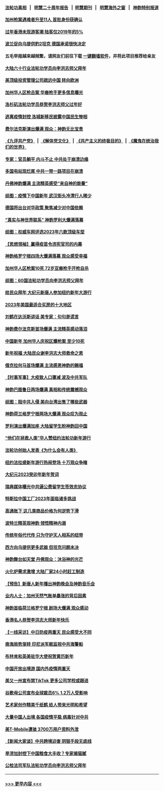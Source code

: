 #### [法轮功真相](https://github.com/gfw-breaker/truth/blob/master/README.md?t=0) &nbsp;&nbsp;|&nbsp;&nbsp; [明慧二十周年报告](https://github.com/gfw-breaker/mh-reports/blob/master/README.md?t=0) &nbsp;&nbsp;|&nbsp;&nbsp;[明慧期刊](https://github.com/gfw-breaker/mh-qikan) &nbsp;&nbsp;|&nbsp;&nbsp; [明慧海外之窗](https://github.com/gfw-breaker/mh-news/blob/master/README.md?t=0) &nbsp;&nbsp;|&nbsp;&nbsp; [神韵特别报道](https://github.com/gfw-breaker/mh-news/blob/master/shenyun.md?t=0)
#### [加州枪案遇难者升至11人 首批身份获确认](../pages/nf4514/n13914312.md?t=01241544) 
#### [过年香港未现游客潮 陆客仅2019年的5%](../pages/nf4514/n13914334.md?t=01241544) 
#### [波兰促向乌提供豹2坦克 德国承诺很快决定](../pages/nf4514/n13914193.md?t=01241544) 
#### 五毛举报越来越频繁，请网友们前往下载 [一键翻墙软件](https://github.com/gfw-breaker/ssr-accounts)，并将此项目推荐给亲友
#### [大陆六十行业法轮功学员向李洪志师父拜年](../pages/nf4514/n13914164.md?t=01241544) 
#### [美顶级投资管理公司疏远中国 转向欧洲](../pages/nf4514/n13914279.md?t=01241544) 
#### [加州华人区枪击案 华裔枪手更多信息曝光](../pages/nf4514/n13914171.md?t=01241544) 
#### [洛杉矶法轮功学员恭贺李洪志师父过年好](../pages/nf4514/n13913651.md?t=01241544) 
#### [逃离疫情封控 洛城新移民披露中国民生惨相](../pages/nf4514/n13913540.md?t=01241544) 
#### [费尔法克斯演出爆满 观众：神韵无比宝贵](../pages/nf4514/n13914130.md?t=01241544) 
#### [《九评共产党》](https://github.com/begood0513/9ping.md/blob/master/README.md) &nbsp;|&nbsp; [《解体党文化》](../../../../jtdwh.md/blob/master/README.md)  &nbsp;|&nbsp; [《共产主义的终极目的》](../../../../gczydzjmd.md/blob/master/README.md) &nbsp;|&nbsp; [《魔鬼在统治我们的世界》](../../../../mgztzwmdsj.md/blob/master/README.md) 
#### [专家：官员躺平 内斗不止 中共处于崩溃边缘](../pages/nf4514/n13914074.md?t=01241544) 
#### [多国电站现烂尾 中共一带一路项目在崩溃](../pages/nf4514/n13914062.md?t=01241544) 
#### [丹佛神韵爆满 主流精英感受“来自神的能量”](../pages/nf4514/n13914000.md?t=01241544) 
#### [组图：疫情下中国新年 武汉街头冷清行人稀少](../pages/nf4514/n13909227.md?t=01241544) 
#### [德国将出台对华政策 聚焦减少对中国依赖](../pages/nf4514/n13913543.md?t=01241544) 
#### [“真实与神世界联系” 神韵罗利大爆满落幕](../pages/nf4514/n13913670.md?t=01241544) 
#### [组图：权威车网评选2023年六款顶级车型](../pages/nf4514/n13910552.md?t=01241544) 
#### [【思想领袖】赢得疫苗令违宪官司的内幕](../pages/nf4514/n13889145.md?t=01241544) 
#### [神韵格罗宁根四场大爆满落幕 观众感受幸福](../pages/nf4514/n13913901.md?t=01241544) 
#### [加州华人区枪案10死 72岁亚裔枪手开枪自杀](../pages/nf4514/n13913485.md?t=01241544) 
#### [组图：60国法轮功学员向李洪志师父拜年](../pages/nf4514/n13910041.md?t=01241544) 
#### [给民众拜年 大纪元新唐人参加纽约新年大游行](../pages/nf4514/n13913402.md?t=01241544) 
#### [2023年美国最适合买房的十大地区](../pages/nf4514/n13913473.md?t=01241544) 
#### [刘鹤在达沃斯讲话 美专家：句句是谎言](../pages/nf4514/n13912788.md?t=01241544) 
#### [神韵费尔法克斯首场爆满 主流精英感动落泪](../pages/nf4514/n13913271.md?t=01241544) 
#### [中国新年 加州华人庆祝区爆枪案 至少10死](../pages/nf4514/n13913273.md?t=01241544) 
#### [新年祝福 大陆民众谢李洪志大师救命之恩](../pages/nf4514/n13912505.md?t=01241544) 
#### [俄克拉何马首场爆满 主流感恩神韵的赐福](../pages/nf4514/n13913039.md?t=01241544) 
#### [【时事军事】大疫致人口骤减 波及中共军队](../pages/nf4514/n13913023.md?t=01241544) 
#### [神韵巴图鲁日两场爆满 真相和传统震撼观众](../pages/nf4514/n13912996.md?t=01241544) 
#### [组图：阻中共入侵 美向台湾出售了哪些武器](../pages/nf4514/n13904268.md?t=01241544) 
#### [神韵荷兰格罗宁根两场大爆满 观众叹为观止](../pages/nf4514/n13912877.md?t=01241544) 
#### [罗利演出爆满加座 大陆留学生盼神韵回中国](../pages/nf4514/n13912898.md?t=01241544) 
#### [“他们在拯救人类”华人赞纽约法轮功新年游行](../pages/nf4514/n13912716.md?t=01241544) 
#### [法轮功创始人发表《为什么会有人类》](../pages/nf4514/n13912117.md?t=01241544) 
#### [纽约法拉盛新年游行热闹登场 十万观众争睹](../pages/nf4514/n13912600.md?t=01241544) 
#### [大纪元2023癸卯年新年贺词](../pages/nf4514/n13912003.md?t=01241544) 
#### [瑞典媒体曝光中共逼公费留学生签效忠协议](../pages/nf4514/n13912574.md?t=01241544) 
#### [特斯拉中国工厂2023年面临诸多挑战](../pages/nf4514/n13912365.md?t=01241544) 
#### [高通胀下 这几类商品价格为何逆势下滑](../pages/nf4514/n13912549.md?t=01241544) 
#### [波特兰精英观神韵 领悟精神内涵](../pages/nf4514/n13912504.md?t=01241544) 
#### [传统年俗代代传  只为守护天人相系的纽带](../pages/nf4514/n13906912.md?t=01241544) 
#### [西方向乌提供更多武器 但坦克问题未决](../pages/nf4514/n13912538.md?t=01241544) 
#### [神韵舞台如天堂 丹佛观众：沐浴神的光芒](../pages/nf4514/n13912486.md?t=01241544) 
#### [火化炉需求激增 大陆厂家24小时赶工制造](../pages/nf4514/n13912205.md?t=01241544) 
#### [【预告】新唐人新年播出神韵晚会及神韵音乐会](../pages/nf4514/n13906542.md?t=01241544) 
#### [业内人士：加州天然气账单暴涨的背后因素](../pages/nf4514/n13912139.md?t=01241544) 
#### [神韵首临荷兰格罗宁根 剧场大爆满 观众感动](../pages/nf4514/n13912423.md?t=01241544) 
#### [香港名人恭贺李洪志大师新年快乐](../pages/nf4514/n13912149.md?t=01241544) 
#### [【一线采访】中日防疫两重天 民众感受大不同](../pages/nf4514/n13911780.md?t=01241544) 
#### [南海局势渐转 印尼派军舰监视中共海警船](../pages/nf4514/n13912038.md?t=01241544) 
#### [布林肯和英美驻华大使祝贺黄历新年](../pages/nf4514/n13912047.md?t=01241544) 
#### [中国开放出境游 国内外疫情两重天](../pages/nf4514/n13911363.md?t=01241544) 
#### [美又一州宣布禁TikTok 更多公司学校或跟进](../pages/nf4514/n13911993.md?t=01241544) 
#### [谷歌母公司宣布全球裁员6% 1.2万人受影响](../pages/nf4514/n13911901.md?t=01241544) 
#### [艺术家创作精美千纸鹤 给人带来光明和希望](../pages/nf4514/n13911552.md?t=01241544) 
#### [大量中国人出境 各国疫情平稳 病毒针对中共](../pages/nf4514/n13911820.md?t=01241544) 
#### [美T-Mobile遭骇 3700万用户资料外泄](../pages/nf4514/n13911980.md?t=01241544) 
#### [【新闻大家谈】中共跨境迫害 阴狠手段无底线](../pages/nf4514/n13911932.md?t=01241544) 
#### [旱涝加封控下中国粮食大丰收？专家揭猫腻](../pages/nf4514/n13911918.md?t=01241544) 
#### [公检法司军队法轮功学员向李洪志师父拜年](../pages/nf4514/n13911778.md?t=01241544) 

----
#### [ >>> 更早内容 <<< ](../indexes/nf4514-earlier.md)
